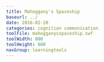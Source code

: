 ```yaml
---
title: Mahoggany's Spaceship
baseurl: ../
date: 2016-02-20
categories: cognition communication
toolFile: mahogganysspaceship.swf
toolWidth: 800
toolHeight: 600
navGroup: learningtools
---
```

